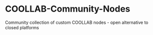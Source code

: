 # COOLLAB-Community-Nodes
Community collection of custom COOLLAB nodes - open alternative to closed platforms
